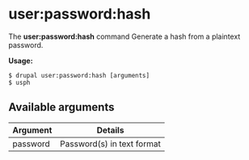 # user:password:hash
The **user:password:hash** command Generate a hash from a plaintext password.

**Usage:**
```
$ drupal user:password:hash [arguments] 
$ usph  
```

## Available arguments
Argument | Details
---------|-------------
password | Password(s) in text format
